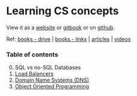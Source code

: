 # Learning CS concepts

View it as a [website](https://vallariag.github.io/cs-concepts/) or [gitbook](https://vallari.gitbook.io/cs-concepts/) or on [github](https://github.com/VallariAg/cs-concepts).

Ref: [books - drive](https://drive.google.com/drive/folders/1VoovyaSFaNSoxdGSmVN1rX2Iw3D1iLpp?usp=sharing) | [books - links](./learning-resources/books.md) | [articles](./learning-resources/articles.md) | [videos](./learning-resources/videos.md)

### Table of contents
0. SQL vs no-SQL Databases
1. [Load Balancers](./articles/load-balancers.md)
2. [Domain Name Systems (DNS)](./articles/dns.md)
3. [Object Oriented Programming](./articles//oops.md)